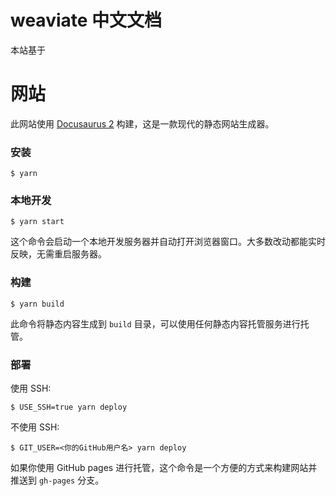 # weaviate 中文文档

本站基于

# 网站

此网站使用 [Docusaurus 2](https://docusaurus.io/) 构建，这是一款现代的静态网站生成器。

### 安装

```
$ yarn
```

### 本地开发

```
$ yarn start
```

这个命令会启动一个本地开发服务器并自动打开浏览器窗口。大多数改动都能实时反映，无需重启服务器。

### 构建

```
$ yarn build
```

此命令将静态内容生成到 `build` 目录，可以使用任何静态内容托管服务进行托管。

### 部署

使用 SSH:

```
$ USE_SSH=true yarn deploy
```

不使用 SSH:

```
$ GIT_USER=<你的GitHub用户名> yarn deploy
```

如果你使用 GitHub pages 进行托管，这个命令是一个方便的方式来构建网站并推送到 `gh-pages` 分支。
